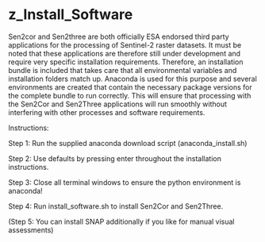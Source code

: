 # z_Install_Software
Sen2cor and Sen2three are both officially ESA endorsed third party applications for the processing of Sentinel-2 raster 
datasets. It must be noted that these applications are therefore still under development and require very specific 
installation requirements. Therefore, an installation bundle is included that takes care that all environmental 
variables and installation folders match up. Anaconda is used for this purpose and several environments are created 
that contain the necessary package versions for the complete bundle to run correctly. This will ensure that processing 
with the Sen2Cor and Sen2Three applications will run smoothly without interfering with other processes and software 
requirements. 


Instructions:

Step 1: Run the supplied anaconda download script (anaconda_install.sh) 

Step 2: Use defaults by pressing enter throughout the installation instructions.

Step 3: Close all terminal windows to ensure the python environment is anaconda!

Step 4: Run install_software.sh to install Sen2Cor and Sen2Three.

(Step 5: You can install SNAP additionally if you like for manual visual assessments)
